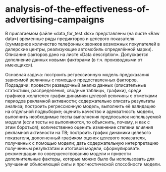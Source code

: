 # analysis-of-the-effectiveness-of-advertising-campaigns

В прилагаемом файле «data_for_test.xlsx» представлены (на листе «Raw data») временные ряды предикторов и целевого показателя (суммарное количество телефонных звонков возможных покупателей в дилерские центры, реализующие автомобиль определённой марки). Описание факторов дано на листе «Data description». Допускается дополнение данных новыми факторами (в т.ч. производными от имеющихся).

Основная задача: построить регрессионную модель предсказания зависимой величины с помощью предоставленных факторов. Подзадачи:
провести разведочный анализ данных (описательные статистики, распределения, сводные таблицы, графики), среди графиков желателен график динамики целевой величины с отметками периодов рекламной активности; содержательно описать результаты анализа;
построить регрессионную модель, выполнить её валидацию на отдельной подвыборке;
оценить качество и адекватность модели, выполнить необходимые тесты выполнения предпосылок используемой модели (если тесты не выполняются, то объяснить, почему, и как с этим бороться);
количественно оценить изменение степени влияния рекламной активности на ТВ;
построить график динамики целевого показателя, дополненный графиком оценок целевого показателя, полученных с помощью модели;
дать содержательную интерпретацию полученным результатам и итоговой модели, сформулировать рекомендации по совершенствованию модели и привести дополнительные факторы, которые можно было бы использовать для улучшения объясняющей силы и прогностической способности модели.
